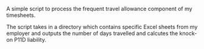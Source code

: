 A simple script to process the frequent travel allowance component of my
timesheets.

The script takes in a directory which contains specific Excel sheets from my 
employer and outputs the number of days travelled and calcutes the knock-on
P11D liability.
 
